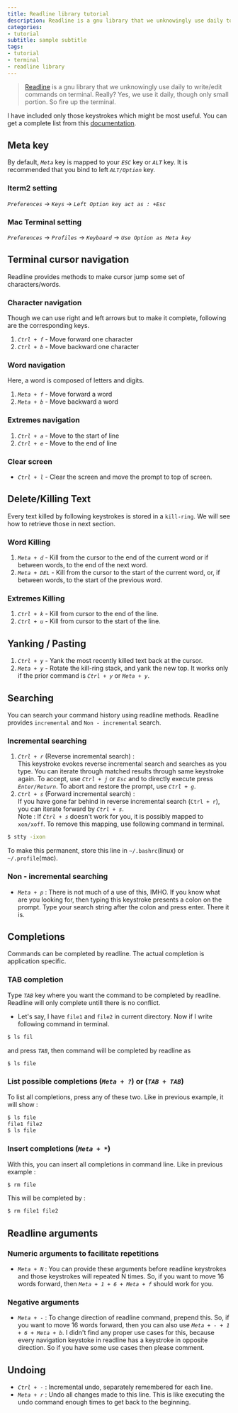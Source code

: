 ```yaml
---
title: Readline library tutorial
description: Readline is a gnu library that we unknowingly use daily to write/edit commands on terminal.
categories:
- tutorial
subtitle: sample subtitle
tags:
- tutorial
- terminal
- readline library
---
```


> [Readline](https://tiswww.cwru.edu/php/chet/readline/rltop.html) is a gnu library that we unknowingly use daily to write/edit commands on terminal. Really? Yes, we use it daily, though only small portion.
So fire up the terminal.

I have included only those keystrokes which might be most useful. You can get a complete list from this  [documentation](https://tiswww.cwru.edu/php/chet/readline/rltop.html).

<!-- more -->

## Meta key
By default, *`Meta`* key is mapped to your *`ESC`* key or *`ALT`* key. It is recommended that you bind to left *`ALT/Option`* key.
### Iterm2 setting
*`Preferences`* -> *`Keys`* -> *`Left Option key act as : +Esc`*
### Mac Terminal setting
*`Preferences`* -> *`Profiles`* -> *`Keyboard`* -> *`Use Option as Meta key`*

## Terminal cursor navigation
Readline provides methods to make cursor jump some set of characters/words.
### Character navigation
Though we can use right and left arrows but to make it complete, following are the corresponding keys.
1. *`Ctrl + f`* - Move forward one character
2. *`Ctrl + b`* - Move backward one character

### Word navigation
Here, a word is composed of letters and digits.
1. *`Meta + f`* - Move forward a word
2. *`Meta + b`* - Move backward a word

### Extremes navigation
1. *`Ctrl + a`* - Move to the start of line
2. *`Ctrl + e`* - Move to the end of line

### Clear screen
* *`Ctrl + l`* - Clear the screen and move the prompt to top of screen.

## Delete/Killing Text
Every text killed by following keystrokes is stored in a `kill-ring`. We will see how to retrieve those in next section.

### Word Killing
1. *`Meta + d`* - Kill from the cursor to the end of the current word or if between words, to the end of the next word.
2. *`Meta + DEL`* - Kill from the cursor to the start of the current word, or, if between words, to the start of the previous word.

### Extremes Killing
1. *`Ctrl + k`* - Kill from cursor to the end of the line.
2. *`Ctrl + u`* - Kill from cursor to the start of the line.

## Yanking / Pasting
1. *`Ctrl + y`* - Yank the most recently killed text back at the cursor.
2. *`Meta + y`* - Rotate the kill-ring stack, and yank the new top. It works only if the prior command is *`Ctrl + y`* or *`Meta + y`*.

## Searching
You can search your command history using readline methods. Readline provides `incremental` and `Non - incremental` search.
### Incremental searching
1. *`Ctrl + r`* (Reverse incremental search) :  
This keystroke evokes reverse incremental search and searches as you type. You can iterate through matched results through same keystroke again. To accept, use *`Ctrl + j`* or *`Esc`* and to directly execute press *`Enter/Return`*. To abort and restore the prompt, use *`Ctrl + g`*.
2. *`Ctrl + s`* (Forward incremental search) :  
If you have gone far behind in reverse incremental search (`Ctrl + r`), you can iterate forward by *`Ctrl + s`*.  
Note : If *`Ctrl + s`* doesn't work for you, it is possibly mapped to `xon/xoff`. To remove this mapping, use following command in terminal.
```sh
$ stty -ixon
```
To make this permanent, store this line in `~/.bashrc`(linux) or `~/.profile`(mac).

### Non - incremental searching
* *`Meta + p`* : There is not much of a use of this, IMHO. If you know what are you looking for, then typing this keystroke presents a colon on the prompt. Type your search string after the colon and press enter. There it is.

## Completions
Commands can be completed by readline. The actual completion is application specific.

### TAB completion
Type *`TAB`* key where you want the command to be completed by readline. Readline will only complete untill there is no conflict.
* Let's say, I have `file1` and `file2` in current directory. Now if I write following command in terminal.
```sh
$ ls fil
```
and press *`TAB`*, then command will be completed by readline as
```sh
$ ls file
```

### List possible completions (*`Meta + ?`*) or (*`TAB + TAB`*)
To list all completions, press any of these two. Like in previous example, it will show :
``` sh
$ ls file
file1 file2
$ ls file
```

### Insert completions (*`Meta + *`*)
With this, you can insert all completions in command line. Like in previous example :
```sh
$ rm file
```
This will be completed by :
```sh
$ rm file1 file2
```

## Readline arguments
### Numeric arguments to facilitate repetitions
* *`Meta + N`* : You can provide these arguments before readline keystrokes and those keystrokes will repeated N times. So, if you want to move 16 words forward, then *`Meta + 1 + 6 + Meta + f`* should work for you.

### Negative arguments
* *`Meta + -`* : To change direction of readline command, prepend this. So, if you want to move 16 words forward, then you can also use *`Meta + - + 1 + 6 + Meta + b`*. I didn't find any proper use cases for this, because every navigation keystoke in readline has a keystroke in opposite direction. So if you have some use cases then please comment.


## Undoing
* *`Ctrl + -`* : Incremental undo, separately remembered for each line.
* *`Meta + r`* : Undo all changes made to this line. This is like executing the undo command enough times to get back to
the beginning.
